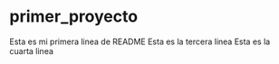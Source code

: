 # primer_proyecto
Esta es mi primera linea de README
Esta es la tercera linea
Esta es la cuarta linea